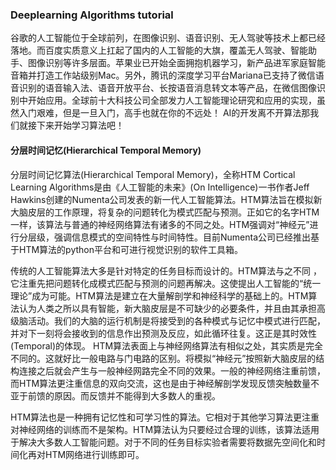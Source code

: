 ### Deeplearning Algorithms tutorial
谷歌的人工智能位于全球前列，在图像识别、语音识别、无人驾驶等技术上都已经落地。而百度实质意义上扛起了国内的人工智能的大旗，覆盖无人驾驶、智能助手、图像识别等许多层面。苹果业已开始全面拥抱机器学习，新产品进军家庭智能音箱并打造工作站级别Mac。另外，腾讯的深度学习平台Mariana已支持了微信语音识别的语音输入法、语音开放平台、长按语音消息转文本等产品，在微信图像识别中开始应用。全球前十大科技公司全部发力人工智能理论研究和应用的实现，虽然入门艰难，但是一旦入门，高手也就在你的不远处！
AI的开发离不开算法那我们就接下来开始学习算法吧！

#### 分层时间记忆(Hierarchical Temporal Memory)
分层时间记忆算法(Hierarchical Temporal Memory)，全称HTM Cortical Learning Algorithms是由《人工智能的未来》(On Intelligence)一书作者Jeff Hawkins创建的Numenta公司发表的新一代人工智能算法。HTM算法旨在模拟新大脑皮层的工作原理，将复杂的问题转化为模式匹配与预测。正如它的名字HTM一样，该算法与普通的神经网络算法有诸多的不同之处。HTM强调对“神经元”进行分层级，强调信息模式的空间特性与时间特性。目前Numenta公司已经推出基于HTM算法的python平台和可进行视觉识别的软件工具箱。

传统的人工智能算法大多是针对特定的任务目标而设计的。HTM算法与之不同 ，它注重先把问题转化成模式匹配与预测的问题再解决。这使提出人工智能的“统一理论”成为可能。HTM算法是建立在大量解剖学和神经科学的基础上的。HTM算法认为人类之所以具有智能，新大脑皮层是不可缺少的必要条件，并且由其承担高级脑活动。我们的大脑的运行机制是将接受到的各种模式与记忆中模式进行匹配，并对下一刻将会接收到的信息作出预测及反应，如此循环往复。这正是其时效性(Temporal)的体现。
HTM算法表面上与神经网络算法有相似之处，其实质是完全不同的。这就好比一般电路与门电路的区别。将模拟“神经元”按照新大脑皮层的结构连接之后就会产生与一般神经网路完全不同的效果。一般的神经网络注重前馈，而HTM算法更注重信息的双向交流，这也是由于神经解剖学发现反馈突触数量不亚于前馈的原因。而反馈并不能得到大多数人的重视。

HTM算法也是一种拥有记忆性和可学习性的算法。它相对于其他学习算法更注重对神经网络的训练而不是架构。HTM算法认为只要经过合理的训练，该算法适用于解决大多数人工智能问题。对于不同的任务目标实验者需要将数据先空间化和时间化再对HTM网络进行训练即可。
